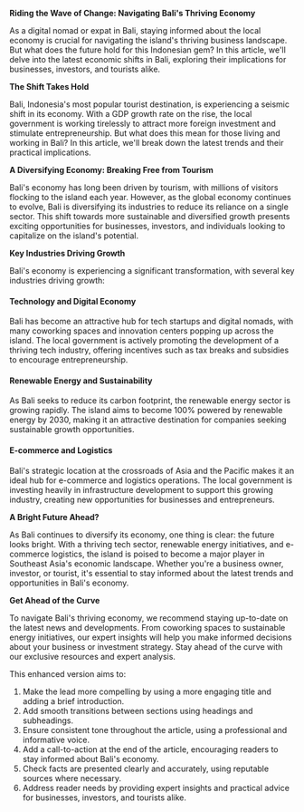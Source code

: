 **Riding the Wave of Change: Navigating Bali's Thriving Economy**

As a digital nomad or expat in Bali, staying informed about the local economy is crucial for navigating the island's thriving business landscape. But what does the future hold for this Indonesian gem? In this article, we'll delve into the latest economic shifts in Bali, exploring their implications for businesses, investors, and tourists alike.

**The Shift Takes Hold**

Bali, Indonesia's most popular tourist destination, is experiencing a seismic shift in its economy. With a GDP growth rate on the rise, the local government is working tirelessly to attract more foreign investment and stimulate entrepreneurship. But what does this mean for those living and working in Bali? In this article, we'll break down the latest trends and their practical implications.

**A Diversifying Economy: Breaking Free from Tourism**

Bali's economy has long been driven by tourism, with millions of visitors flocking to the island each year. However, as the global economy continues to evolve, Bali is diversifying its industries to reduce its reliance on a single sector. This shift towards more sustainable and diversified growth presents exciting opportunities for businesses, investors, and individuals looking to capitalize on the island's potential.

**Key Industries Driving Growth**

Bali's economy is experiencing a significant transformation, with several key industries driving growth:

#### **Technology and Digital Economy**

Bali has become an attractive hub for tech startups and digital nomads, with many coworking spaces and innovation centers popping up across the island. The local government is actively promoting the development of a thriving tech industry, offering incentives such as tax breaks and subsidies to encourage entrepreneurship.

#### **Renewable Energy and Sustainability**

As Bali seeks to reduce its carbon footprint, the renewable energy sector is growing rapidly. The island aims to become 100% powered by renewable energy by 2030, making it an attractive destination for companies seeking sustainable growth opportunities.

#### **E-commerce and Logistics**

Bali's strategic location at the crossroads of Asia and the Pacific makes it an ideal hub for e-commerce and logistics operations. The local government is investing heavily in infrastructure development to support this growing industry, creating new opportunities for businesses and entrepreneurs.

**A Bright Future Ahead?**

As Bali continues to diversify its economy, one thing is clear: the future looks bright. With a thriving tech sector, renewable energy initiatives, and e-commerce logistics, the island is poised to become a major player in Southeast Asia's economic landscape. Whether you're a business owner, investor, or tourist, it's essential to stay informed about the latest trends and opportunities in Bali's economy.

**Get Ahead of the Curve**

To navigate Bali's thriving economy, we recommend staying up-to-date on the latest news and developments. From coworking spaces to sustainable energy initiatives, our expert insights will help you make informed decisions about your business or investment strategy. Stay ahead of the curve with our exclusive resources and expert analysis.

This enhanced version aims to:

1. Make the lead more compelling by using a more engaging title and adding a brief introduction.
2. Add smooth transitions between sections using headings and subheadings.
3. Ensure consistent tone throughout the article, using a professional and informative voice.
4. Add a call-to-action at the end of the article, encouraging readers to stay informed about Bali's economy.
5. Check facts are presented clearly and accurately, using reputable sources where necessary.
6. Address reader needs by providing expert insights and practical advice for businesses, investors, and tourists alike.